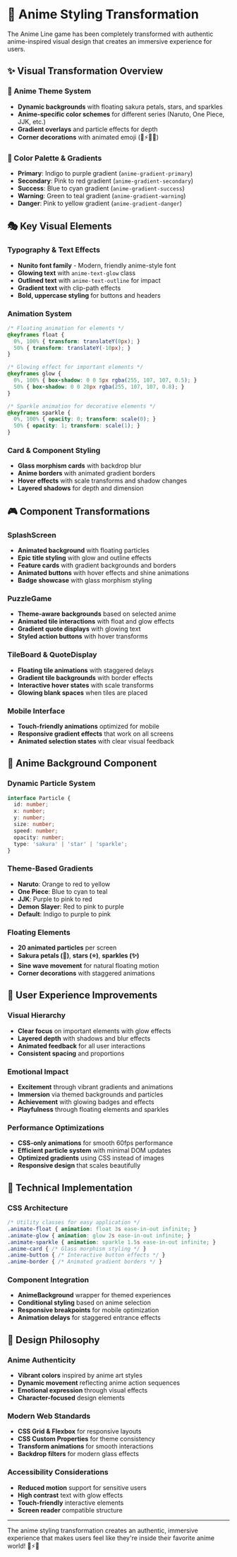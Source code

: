 # 🎌 Anime Styling Transformation

The Anime Line game has been completely transformed with authentic anime-inspired visual design that creates an immersive experience for users.

## ✨ Visual Transformation Overview

### 🎨 Anime Theme System
- **Dynamic backgrounds** with floating sakura petals, stars, and sparkles
- **Anime-specific color schemes** for different series (Naruto, One Piece, JJK, etc.)
- **Gradient overlays** and particle effects for depth
- **Corner decorations** with animated emoji (🎌⚡🌟🔥)

### 🌈 Color Palette & Gradients
- **Primary**: Indigo to purple gradient (`anime-gradient-primary`)
- **Secondary**: Pink to red gradient (`anime-gradient-secondary`) 
- **Success**: Blue to cyan gradient (`anime-gradient-success`)
- **Warning**: Green to teal gradient (`anime-gradient-warning`)
- **Danger**: Pink to yellow gradient (`anime-gradient-danger`)

## 🎭 Key Visual Elements

### Typography & Text Effects
- **Nunito font family** - Modern, friendly anime-style font
- **Glowing text** with `anime-text-glow` class
- **Outlined text** with `anime-text-outline` for impact
- **Gradient text** with clip-path effects
- **Bold, uppercase styling** for buttons and headers

### Animation System
```css
/* Floating animation for elements */
@keyframes float {
  0%, 100% { transform: translateY(0px); }
  50% { transform: translateY(-10px); }
}

/* Glowing effect for important elements */
@keyframes glow {
  0%, 100% { box-shadow: 0 0 5px rgba(255, 107, 107, 0.5); }
  50% { box-shadow: 0 0 20px rgba(255, 107, 107, 0.8); }
}

/* Sparkle animation for decorative elements */
@keyframes sparkle {
  0%, 100% { opacity: 0; transform: scale(0); }
  50% { opacity: 1; transform: scale(1); }
}
```

### Card & Component Styling
- **Glass morphism cards** with backdrop blur
- **Anime borders** with animated gradient borders
- **Hover effects** with scale transforms and shadow changes
- **Layered shadows** for depth and dimension

## 🎮 Component Transformations

### SplashScreen
- **Animated background** with floating particles
- **Epic title styling** with glow and outline effects
- **Feature cards** with gradient backgrounds and borders
- **Animated buttons** with hover effects and shine animations
- **Badge showcase** with glass morphism styling

### PuzzleGame
- **Theme-aware backgrounds** based on selected anime
- **Animated tile interactions** with float and glow effects
- **Gradient quote displays** with glowing text
- **Styled action buttons** with hover transforms

### TileBoard & QuoteDisplay
- **Floating tile animations** with staggered delays
- **Gradient tile backgrounds** with border effects
- **Interactive hover states** with scale transforms
- **Glowing blank spaces** when tiles are placed

### Mobile Interface
- **Touch-friendly animations** optimized for mobile
- **Responsive gradient effects** that work on all screens
- **Animated selection states** with clear visual feedback

## 🌟 Anime Background Component

### Dynamic Particle System
```typescript
interface Particle {
  id: number;
  x: number;
  y: number;
  size: number;
  speed: number;
  opacity: number;
  type: 'sakura' | 'star' | 'sparkle';
}
```

### Theme-Based Gradients
- **Naruto**: Orange to red to yellow
- **One Piece**: Blue to cyan to teal  
- **JJK**: Purple to pink to red
- **Demon Slayer**: Red to pink to purple
- **Default**: Indigo to purple to pink

### Floating Elements
- **20 animated particles** per screen
- **Sakura petals (🌸)**, **stars (⭐)**, **sparkles (✨)**
- **Sine wave movement** for natural floating motion
- **Corner decorations** with staggered animations

## 🎯 User Experience Improvements

### Visual Hierarchy
- **Clear focus** on important elements with glow effects
- **Layered depth** with shadows and blur effects
- **Animated feedback** for all user interactions
- **Consistent spacing** and proportions

### Emotional Impact
- **Excitement** through vibrant gradients and animations
- **Immersion** via themed backgrounds and particles
- **Achievement** with glowing badges and effects
- **Playfulness** through floating elements and sparkles

### Performance Optimizations
- **CSS-only animations** for smooth 60fps performance
- **Efficient particle system** with minimal DOM updates
- **Optimized gradients** using CSS instead of images
- **Responsive design** that scales beautifully

## 🔧 Technical Implementation

### CSS Architecture
```css
/* Utility classes for easy application */
.animate-float { animation: float 3s ease-in-out infinite; }
.animate-glow { animation: glow 2s ease-in-out infinite; }
.animate-sparkle { animation: sparkle 1.5s ease-in-out infinite; }
.anime-card { /* Glass morphism styling */ }
.anime-button { /* Interactive button effects */ }
.anime-border { /* Animated gradient borders */ }
```

### Component Integration
- **AnimeBackground** wrapper for themed experiences
- **Conditional styling** based on anime selection
- **Responsive breakpoints** for mobile optimization
- **Animation delays** for staggered entrance effects

## 🎨 Design Philosophy

### Anime Authenticity
- **Vibrant colors** inspired by anime art styles
- **Dynamic movement** reflecting anime action sequences
- **Emotional expression** through visual effects
- **Character-focused** design elements

### Modern Web Standards
- **CSS Grid & Flexbox** for responsive layouts
- **CSS Custom Properties** for theme consistency
- **Transform animations** for smooth interactions
- **Backdrop filters** for modern glass effects

### Accessibility Considerations
- **Reduced motion** support for sensitive users
- **High contrast** text with glow effects
- **Touch-friendly** interactive elements
- **Screen reader** compatible structure

---

The anime styling transformation creates an authentic, immersive experience that makes users feel like they're inside their favorite anime world! 🌟⚡🎌
